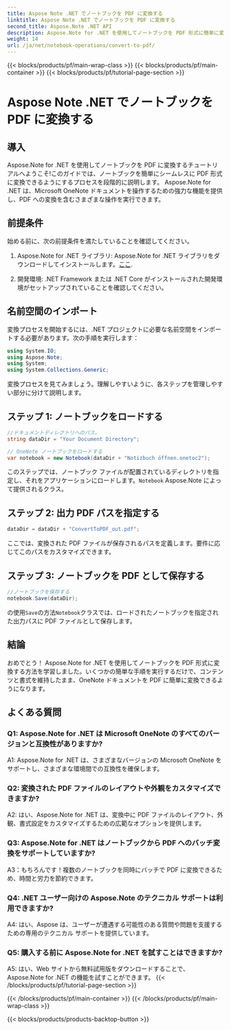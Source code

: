 ```yaml
---
title: Aspose Note .NET でノートブックを PDF に変換する
linktitle: Aspose Note .NET でノートブックを PDF に変換する
second_title: Aspose.Note .NET API
description: Aspose.Note for .NET を使用してノートブックを PDF 形式に簡単に変換する方法を学びます。コンテンツと書式をシームレスに保存します。
weight: 14
url: /ja/net/notebook-operations/convert-to-pdf/
---
```


{{< blocks/products/pf/main-wrap-class >}}
{{< blocks/products/pf/main-container >}}
{{< blocks/products/pf/tutorial-page-section >}}

# Aspose Note .NET でノートブックを PDF に変換する

## 導入

Aspose.Note for .NET を使用してノートブックを PDF に変換するチュートリアルへようこそ!このガイドでは、ノートブックを簡単にシームレスに PDF 形式に変換できるようにするプロセスを段階的に説明します。 Aspose.Note for .NET は、Microsoft OneNote ドキュメントを操作するための強力な機能を提供し、PDF への変換を含むさまざまな操作を実行できます。

## 前提条件

始める前に、次の前提条件を満たしていることを確認してください。

1.  Aspose.Note for .NET ライブラリ: Aspose.Note for .NET ライブラリをダウンロードしてインストールします。[ここ](https://releases.aspose.com/note/net/).
   
2. 開発環境: .NET Framework または .NET Core がインストールされた開発環境がセットアップされていることを確認してください。

## 名前空間のインポート

変換プロセスを開始するには、.NET プロジェクトに必要な名前空間をインポートする必要があります。次の手順を実行します：

```csharp
using System.IO;
using Aspose.Note;
using System;
using System.Collections.Generic;
```

変換プロセスを見てみましょう。理解しやすいように、各ステップを管理しやすい部分に分けて説明します。

## ステップ 1: ノートブックをロードする

```csharp
//ドキュメントディレクトリへのパス。
string dataDir = "Your Document Directory";

// OneNote ノートブックをロードする
var notebook = new Notebook(dataDir + "Notizbuch öffnen.onetoc2");
```

このステップでは、ノートブック ファイルが配置されているディレクトリを指定し、それをアプリケーションにロードします。`Notebook` Aspose.Note によって提供されるクラス。

## ステップ 2: 出力 PDF パスを指定する

```csharp
dataDir = dataDir + "ConvertToPDF_out.pdf";
```

ここでは、変換された PDF ファイルが保存されるパスを定義します。要件に応じてこのパスをカスタマイズできます。

## ステップ 3: ノートブックを PDF として保存する

```csharp
//ノートブックを保存する
notebook.Save(dataDir);
```

の使用`Save`の方法`Notebook`クラスでは、ロードされたノートブックを指定された出力パスに PDF ファイルとして保存します。

## 結論

おめでとう！ Aspose.Note for .NET を使用してノートブックを PDF 形式に変換する方法を学習しました。いくつかの簡単な手順を実行するだけで、コンテンツと書式を維持したまま、OneNote ドキュメントを PDF に簡単に変換できるようになります。

## よくある質問

### Q1: Aspose.Note for .NET は Microsoft OneNote のすべてのバージョンと互換性がありますか?

A1: Aspose.Note for .NET は、さまざまなバージョンの Microsoft OneNote をサポートし、さまざまな環境間での互換性を確保します。

### Q2: 変換された PDF ファイルのレイアウトや外観をカスタマイズできますか?

A2: はい、Aspose.Note for .NET は、変換中に PDF ファイルのレイアウト、外観、書式設定をカスタマイズするための広範なオプションを提供します。

### Q3: Aspose.Note for .NET はノートブックから PDF へのバッチ変換をサポートしていますか?

A3：もちろんです！複数のノートブックを同時にバッチで PDF に変換できるため、時間と労力を節約できます。

### Q4: .NET ユーザー向けの Aspose.Note のテクニカル サポートは利用できますか?

A4: はい、Aspose は、ユーザーが遭遇する可能性のある質問や問題を支援するための専用のテクニカル サポートを提供しています。

### Q5: 購入する前に Aspose.Note for .NET を試すことはできますか?

A5: はい、Web サイトから無料試用版をダウンロードすることで、Aspose.Note for .NET の機能を試すことができます。
{{< /blocks/products/pf/tutorial-page-section >}}

{{< /blocks/products/pf/main-container >}}
{{< /blocks/products/pf/main-wrap-class >}}

{{< blocks/products/products-backtop-button >}}
